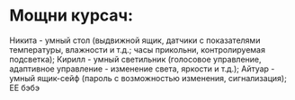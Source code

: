 # Мощни курсач:
Никита - умный стол (выдвижной ящик, датчики с показателями температуры, влажности и т.д.; часы прикольни, контролируемая подсветка);
Кирилл - умный светильник (голосовое управление, адаптивное управление - изменение света, яркости и т.д.);
Айтуар - умный ящик-сейф (пароль с возможностью изменения, сигнализация);
ЕЕ бэбэ
